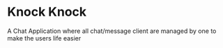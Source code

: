 # Knock Knock
A Chat Application where all chat/message client are managed by one to make the users life easier

